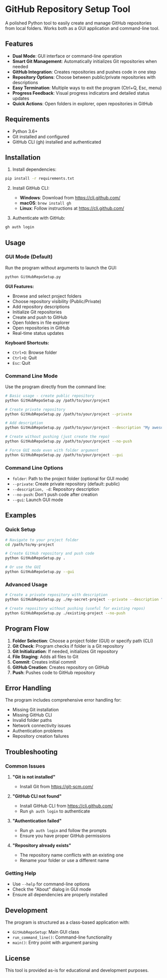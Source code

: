 # GitHub Repository Setup Tool

A polished Python tool to easily create and manage GitHub repositories from local folders. Works both as a GUI application and command-line tool.

## Features

- **Dual Mode**: GUI interface or command-line operation
- **Smart Git Management**: Automatically initializes Git repositories when needed
- **GitHub Integration**: Creates repositories and pushes code in one step
- **Repository Options**: Choose between public/private repositories with descriptions
- **Easy Termination**: Multiple ways to exit the program (Ctrl+Q, Esc, menu)
- **Progress Feedback**: Visual progress indicators and detailed status updates
- **Quick Actions**: Open folders in explorer, open repositories in GitHub

## Requirements

- Python 3.6+
- Git installed and configured
- GitHub CLI (gh) installed and authenticated

## Installation

1. Install dependencies:
```bash
pip install -r requirements.txt
```

2. Install GitHub CLI:
   - **Windows**: Download from https://cli.github.com/
   - **macOS**: `brew install gh`
   - **Linux**: Follow instructions at https://cli.github.com/

3. Authenticate with GitHub:
```bash
gh auth login
```

## Usage

### GUI Mode (Default)

Run the program without arguments to launch the GUI:

```bash
python GitHubRepoSetup.py
```

**GUI Features:**
- Browse and select project folders
- Choose repository visibility (Public/Private)
- Add repository descriptions
- Initialize Git repositories
- Create and push to GitHub
- Open folders in file explorer
- Open repositories in GitHub
- Real-time status updates

**Keyboard Shortcuts:**
- `Ctrl+O`: Browse folder
- `Ctrl+Q`: Quit
- `Esc`: Quit

### Command Line Mode

Use the program directly from the command line:

```bash
# Basic usage - create public repository
python GitHubRepoSetup.py /path/to/your/project

# Create private repository
python GitHubRepoSetup.py /path/to/your/project --private

# Add description
python GitHubRepoSetup.py /path/to/your/project --description "My awesome project"

# Create without pushing (just create the repo)
python GitHubRepoSetup.py /path/to/your/project --no-push

# Force GUI mode even with folder argument
python GitHubRepoSetup.py /path/to/your/project --gui
```

### Command Line Options

- `folder`: Path to the project folder (optional for GUI mode)
- `--private`: Create private repository (default: public)
- `--description, -d`: Repository description
- `--no-push`: Don't push code after creation
- `--gui`: Launch GUI mode

## Examples

### Quick Setup
```bash
# Navigate to your project folder
cd /path/to/my-project

# Create GitHub repository and push code
python GitHubRepoSetup.py .

# Or use the GUI
python GitHubRepoSetup.py --gui
```

### Advanced Usage
```bash
# Create a private repository with description
python GitHubRepoSetup.py ./my-secret-project --private --description "Internal tools and scripts"

# Create repository without pushing (useful for existing repos)
python GitHubRepoSetup.py ./existing-project --no-push
```

## Program Flow

1. **Folder Selection**: Choose a project folder (GUI) or specify path (CLI)
2. **Git Check**: Program checks if folder is a Git repository
3. **Git Initialization**: If needed, initializes Git repository
4. **File Staging**: Adds all files to Git
5. **Commit**: Creates initial commit
6. **GitHub Creation**: Creates repository on GitHub
7. **Push**: Pushes code to GitHub repository

## Error Handling

The program includes comprehensive error handling for:
- Missing Git installation
- Missing GitHub CLI
- Invalid folder paths
- Network connectivity issues
- Authentication problems
- Repository creation failures

## Troubleshooting

### Common Issues

1. **"Git is not installed"**
   - Install Git from https://git-scm.com/

2. **"GitHub CLI not found"**
   - Install GitHub CLI from https://cli.github.com/
   - Run `gh auth login` to authenticate

3. **"Authentication failed"**
   - Run `gh auth login` and follow the prompts
   - Ensure you have proper GitHub permissions

4. **"Repository already exists"**
   - The repository name conflicts with an existing one
   - Rename your folder or use a different name

### Getting Help

- Use `--help` for command-line options
- Check the "About" dialog in GUI mode
- Ensure all dependencies are properly installed

## Development

The program is structured as a class-based application with:
- `GitHubRepoSetup`: Main GUI class
- `run_command_line()`: Command-line functionality
- `main()`: Entry point with argument parsing

## License

This tool is provided as-is for educational and development purposes. 